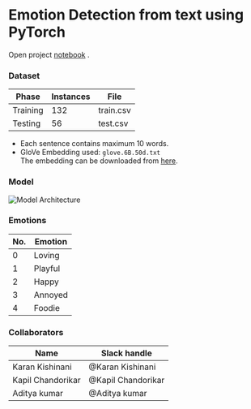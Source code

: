 # Emotion Detection from text using PyTorch

Open project [notebook](Emotion_Detection_from_text_using_PyTorch.ipynb) .

### Dataset

Phase | Instances | File |
--- | --- | --- |
Training | 132 | train.csv |
Testing | 56 | test.csv |

* Each sentence contains maximum 10 words.     
* GloVe Embedding used: `glove.6B.50d.txt`   
The embedding can be downloaded from [here](https://worksheets.codalab.org/rest/bundles/0x97c870dd60eb4f0fa53f257978851c60/contents/blob/glove.6B.50d.txt ).

### Model
![Model Architecture](https://drive.google.com/uc?id=1s-KYhU5JWF-jvAlZ2MIKKugxLLDdhpQP "Model Architecture")

### Emotions
No.|Emotion |
 ---|--- |
0|Loving |
1|Playful |
2|Happy |
3|Annoyed |
4|Foodie |

### Collaborators

Name | Slack handle |
--- | --- |
Karan Kishinani | @Karan Kishinani |
Kapil Chandorikar | @Kapil Chandorikar |
Aditya kumar | @Aditya kumar |
